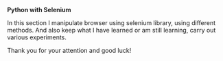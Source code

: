 **Python with Selenium**

In this section I manipulate browser using selenium library, using different methods.
And also keep what I have learned or am still learning, carry out various experiments.


Thank you for your attention and good luck!